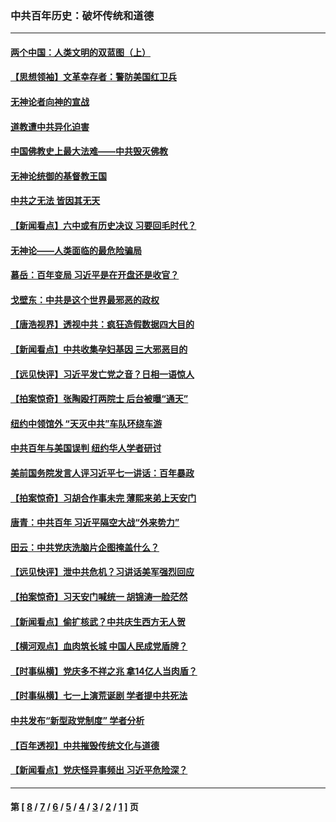 ### 中共百年历史：破坏传统和道德
---
#### [两个中国：人类文明的双蓝图（上）](../../pages/nf1176114/n13422687.md) 
#### [【思想领袖】文革幸存者：警防美国红卫兵](../../pages/nf1176114/n13339289.md) 
#### [无神论者向神的宣战](../../pages/nf1176114/n13281535.md) 
#### [道教遭中共异化迫害](../../pages/nf1176114/n13281463.md) 
#### [中国佛教史上最大法难——中共毁灭佛教](../../pages/nf1176114/n13281397.md) 
#### [无神论统御的基督教王国](../../pages/nf1176114/n13281280.md) 
#### [中共之无法 皆因其无天](../../pages/nf1176114/n13281088.md) 
#### [【新闻看点】六中或有历史决议 习要回毛时代？](../../pages/nf1176114/n13222895.md) 
#### [无神论——人类面临的最危险骗局](../../pages/nf1176114/n13196137.md) 
#### [慕岳：百年变局 习近平是在开盘还是收官？](../../pages/nf1176114/n13206516.md) 
#### [戈壁东：中共是这个世界最邪恶的政权](../../pages/nf1176114/n13085641.md) 
#### [【唐浩视界】透视中共：疯狂造假数据四大目的](../../pages/nf1176114/n13080590.md) 
#### [【新闻看点】中共收集孕妇基因 三大邪恶目的](../../pages/nf1176114/n13077182.md) 
#### [【远见快评】习近平发亡党之音？日相一语惊人](../../pages/nf1176114/n13074809.md) 
#### [【拍案惊奇】张陶殴打两院士 后台被曝“通天”](../../pages/nf1176114/n13070496.md) 
#### [纽约中领馆外 “天灭中共”车队环绕车游](../../pages/nf1176114/n13070693.md) 
#### [中共百年与美国误判 纽约华人学者研讨](../../pages/nf1176114/n13067969.md) 
#### [美前国务院发言人评习近平七一讲话：百年暴政](../../pages/nf1176114/n13066986.md) 
#### [【拍案惊奇】习胡合作事未完 薄熙来弟上天安门](../../pages/nf1176114/n13065867.md) 
#### [唐青：中共百年 习近平隔空大战“外来势力”](../../pages/nf1176114/n13065976.md) 
#### [田云：中共党庆洗脑片企图掩盖什么？](../../pages/nf1176114/n13064395.md) 
#### [【远见快评】泄中共危机？习讲话美军强烈回应](../../pages/nf1176114/n13064269.md) 
#### [【拍案惊奇】习天安门喊统一 胡锦涛一脸茫然](../../pages/nf1176114/n13063233.md) 
#### [【新闻看点】偷扩核武？中共庆生西方无人贺](../../pages/nf1176114/n13061263.md) 
#### [【横河观点】血肉筑长城 中国人民成党盾牌？](../../pages/nf1176114/n13061779.md) 
#### [【时事纵横】党庆多不祥之兆 拿14亿人当肉盾？](../../pages/nf1176114/n13061709.md) 
#### [【时事纵横】七一上演荒诞剧 学者提中共死法](../../pages/nf1176114/n13058990.md) 
#### [中共发布“新型政党制度” 学者分析](../../pages/nf1176114/n13056354.md) 
#### [【百年透视】中共摧毁传统文化与道德](../../pages/nf1176114/n13057253.md) 
#### [【新闻看点】党庆怪异事频出 习近平危险深？](../../pages/nf1176114/n13056781.md) 

---
#### 第 [ [8](./8.md) / [7](./7.md) / [6](./6.md) / [5](./5.md) / [4](./4.md) / [3](./3.md) / [2](./2.md) / [1](./1.md) ] 页
